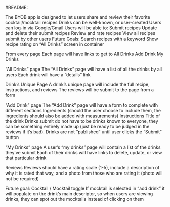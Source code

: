 #README:

The BYOB app is designed to let users share and review their favorite cocktail/mocktail recipes
Drinks can be well-known, or user-created
Users can log-in via Google/Gmail
Users will be able to:
Submit recipes
Update and delete their submit recipes
Review and rate recipes
View all recipes submit by other users
Future Goals:
Search recipes with a keyword
Show recipe rating on “All Drinks” screen in container

From every page
Each page will have links to get to
All Drinks
Add Drink
My Drinks

“All Drinks” page
The “All Drinks” page will have a list of all the drinks by all users
Each drink will have a “details” link

Drink’s Unique Page
A drink’s unique page will include the full recipe, instructions, and reviews
The reviews will be submit to the page from a form

“Add Drink” page
The “Add Drink” page will have a form to complete with different sections
Ingredients (should the user choose to include them, the ingredients should also be added with measurements)
Instructions
Title of the drink
Drinks submit do not have to be drinks known to everyone, they can be something entirely made up (just be ready to be judged in the reviews if it’s bad).
Drinks are not “published” until user clicks the “Submit” button

“My Drinks” page
A user’s “my drinks” page will contain a list of the drinks they’ve submit
Each of their drinks will have links to delete, update, or view that particular drink

Reviews
Reviews should have a rating scale (1-5), include a description of why it is rated that way, and a photo from those who are rating it (photo will not be required)

Future goal:
Cocktail / Mocktail toggle
If mocktail is selected in “add drink” it will populate on the drink’s main descriptor, so when users are viewing drinks, they can spot out the mocktails instead of clicking on them
